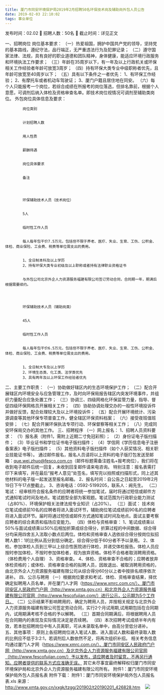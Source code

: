 ```yaml
---
title: 厦门市同安环境保护局2019年2月招聘50名环保技术岗及辅助岗外包人员公告
date: 2019-02-03 22:10:02
tags: 事业单位
---
```

发布时间：02.02   🌟   招聘人数：50名   🌈   截止时间：详见正文
<!-- more -->
一、招聘岗位
岗位基本要求：
（一）热爱祖国，拥护中国共产党的领导，坚持党的基本路线，遵纪守法，品行端正，无严重违法行为及犯罪记录；
（二）遵守国家法律、法规，具有良好的职业道德和团队精神，身体健康，能适应环境行政服务和环境执法工作要求；
（三）年龄在35周岁以下，有一年及以上行政机关或环保相关工作经验者年龄可放宽3周岁；
（四）持有环保大类专业中级职称者优先，且年龄可放宽至40周岁以下；
（五）具有以下条件之一者优先：
1、有环保工作经验；
2、有摩托车或者机动车驾驶证；
3、厦门户籍且居住地在同安。
（六）每个人只能报考一个岗位，若综合成绩在所报考的岗位落选，但排名靠前，根据个人意愿，可调剂后纳入体检及资格审查名单。即技术岗位视情况可调剂至辅助类岗位。
外包岗位具体信息及要求：

    
        
            
            岗位类别
            
            
            计划招聘人数
            
            
            用人性质
            
            
            薪酬待遇
            
            
            岗位具体要求
            
            
            备注
            
        
        
            
            环保辅助技术人员（技术岗位）
            
            
            5人
            
            
            临时性工作人员
            
            
            每人每年包干价7.5万元，包括但不限于养老、医疗、失业、生育、工伤、公积金、体检、商业保险、工会费、税费等单位需支出的费用。
            
            
            1、全日制本科及以上学历
            2、持有环保大类专业初级及以上职称或者持有法律职业资格证书
            
            
            与外包公司北京外企人力资源服务福建有限公司签订劳动合同，合同期一年，期满后根据需要续约。
            
        
        
            
            环保辅助技术人员（辅助岗类）
            
            
            45人
            
            
            临时性工作人员
            
            
            每人每年包干价6.5万元，包括但不限于养老、医疗、失业、生育、工伤、公积金、体检、商业保险、工会费、税费等单位需支出的费用。
            
            
            1、全日制大专及以上学历
            2、环境生态类、化工类、法学类优先
            3、具有两年及以上环保工作经验者优先
            
        
    

二、主要工作职责：
（一）协助做好辖区内的生态环境保护工作；
（二）配合开展辖区内环境安全与应急管理工作，及时向环保局报告辖区内突发环境事件，并组织力量配合应急处置工作；
（三）协调三、四级网格化环保监管力量，指导、督促四级环保网格员开展相关工作；
（四）协助协调处理交办的一般性环境投诉件并做好反馈，配合处理较大及以上环境投诉件；
（五）配合开展环境统计、污染源调查等其他环保专项普查工作，健全辖区环保资料档案；
（六）接受夜班值班安排；
（七）配合开展环保执法专项行动、环保督察等相关工作；
（八）完成同安环保局交办的其他工作。
三、招聘程序
（一）网上报名：
1、招聘人员资料要求：
（1）报名表（附件1，需附上近期二寸免冠彩照）；
（2）身份证电子版扫描件；
（3）毕业证书和学位证书电子版扫描件；
（4）学信网《学历信息电子注册备案表》电子版扫描件；
（5）其他资料电子版扫描件（如个人获奖情况、相关职业技能证书等）。
通过邮件报名，报名人员请将以上资料的电子版打包发送至邮箱：que.wei.zhuo@fesco.com.cn（邮件标题需备注姓名+报考岗位），我们将在收到电子邮件后统一回复，未收到回复邮件请来电咨询。
特别注意：报名表需打印下来填写，并在最后“报考人意见”处签名，填写完以拍照或扫描形式，同上述其他材料的电子版一起发送至报名邮箱。
2、报名时间：自公告之日起至2019年2月19日下午17点整截止。
3、咨询电话：0592-5199205，联系人：阙先生。
（二）笔试：
经审核符合报名条件的应聘者将统一参加笔试，届时将通过短信或邮件方式通知笔试时间及地点。笔试题型全部为客观题。笔试范围为行政职业能力测试（占80%）、环境保护相关法律法规专业知识（占20%）。
（三）面试：
技术岗位笔试成绩前10名的应聘者将进入面试环节，辅助岗位笔试成绩前90名的应聘者将进入面试环节。届时将通过短信或邮件方式通知笔试时间及地点。面试主要考察应聘者的综合素质和临场应变能力。
（四）体检与资格审查：
1、笔试成绩乘以50%与面试成绩乘以50%后相加折算成综合得分，折算过程的中间数据、综合得分均采用四舍五入法取小数点后两位。体检和资格审查人选依综合得分按岗位拟招聘人数1：1的比例从高分到低分确定。综合得分低于60分者不予以录用。
2、体检。参加体检人员到三甲以上综合性医院进行体检，并递交体检报告。体检人员应按时参加体检，不按时参加体检者，视为放弃资格。体检不合格者取消聘用资格。（体检费用个人自理）
3、资格审查。
4、体检、资格审查不合格的；应聘者放弃体检资格的；或体检、资格审查合格的拟聘人员，因故退出、被取消聘用资格的，由北京外企人力资源服务福建有限公司从综合得分60分以上者中按排名顺序依次递补。
四、公示与聘用
（一）根据岗位要求和考试、体检、资格审查结果，择优确定拟聘用人员名单，并在厦门人才网（https://www.xmrc.com.cn/）、厦门市同安区人民政府门户网（http://www.xmta.gov.cn）和北京外企人力资源服务福建有限公司官网（http://www.fescofujian.com/）进行公示，公示期为5个工作日。
（二）公示结果不影响聘用的，确定为聘用人员，并按相关规定与北京外企人力资源服务福建有限公司签定劳动合同，实行2个月试用期,试用期包括在合同期内，试用期满考核不合格的予以解聘。
（三）首期合同期满后，将根据聘用人员在合同期内的表现及实际情况决定是否续聘。
（四）本次招聘考试成绩半年内有效，若本批招聘岗位中有人员离职，可从未录取名单中，由高分至低分递补。
五、其他事项：
原则上各招聘岗位进入笔试人数、进入面试人数和最终录取人数的比例应不低于3:2:1，若调剂后人数依然不足，将再次组织补招。
相关考务信息均通过厦门人才网（https://www.xmrc.com.cn/）、厦门市同安区人民政府门户网（http://www.xmta.gov.cn）及北京外企人力资源服务福建有限公司官网（http://www.fescofujian.com/）予以发布，请应聘者及时留意，不再另行通知。应聘者提供的联系方式应准确无误。
其它未尽事宜最终解释权归厦门市同安环境保护局和北京外企人力资源服务福建有限公司所有。
附件1：厦门市同安环境保护局外包人员报名表
附件下载：
附件1：厦门市同安环境保护局外包人员报名表.xls
来源：
http://www.xmta.gov.cn/xxgk/tzgg/201902/t20190201_426828.htm
 
 ![](https://cdn.weiweiblog.cn/20181015134814.png)
